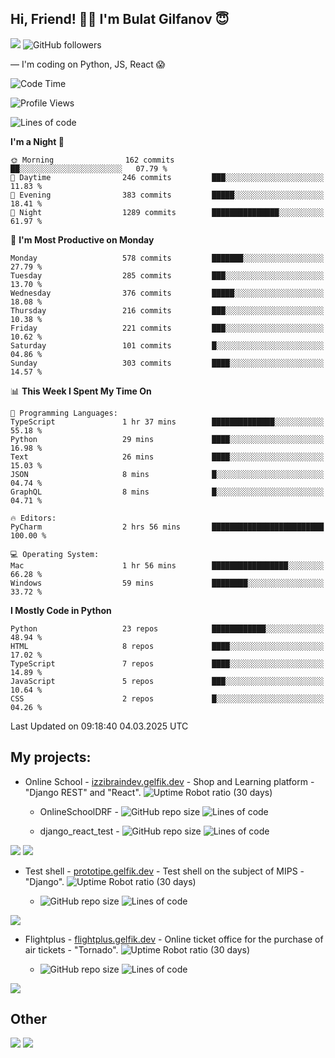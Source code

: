 ## Hi, Friend! 👋🏻 I'm Bulat Gilfanov 😇
![](https://komarev.com/ghpvc/?username=gelfik)
![GitHub followers](https://img.shields.io/github/followers/gelfik?label=Follow%20%20me&style=social)

— I'm coding on Python, JS, React 😱

<!--START_SECTION:waka-->
![Code Time](http://img.shields.io/badge/Code%20Time-1%2C207%20hrs%2012%20mins-blue)

![Profile Views](http://img.shields.io/badge/Profile%20Views-0-blue)

![Lines of code](https://img.shields.io/badge/From%20Hello%20World%20I%27ve%20Written-1.0%20million%20lines%20of%20code-blue)

**I'm a Night 🦉** 

```text
🌞 Morning                162 commits         ██░░░░░░░░░░░░░░░░░░░░░░░   07.79 % 
🌆 Daytime                246 commits         ███░░░░░░░░░░░░░░░░░░░░░░   11.83 % 
🌃 Evening                383 commits         █████░░░░░░░░░░░░░░░░░░░░   18.41 % 
🌙 Night                  1289 commits        ███████████████░░░░░░░░░░   61.97 % 
```
📅 **I'm Most Productive on Monday** 

```text
Monday                   578 commits         ███████░░░░░░░░░░░░░░░░░░   27.79 % 
Tuesday                  285 commits         ███░░░░░░░░░░░░░░░░░░░░░░   13.70 % 
Wednesday                376 commits         █████░░░░░░░░░░░░░░░░░░░░   18.08 % 
Thursday                 216 commits         ███░░░░░░░░░░░░░░░░░░░░░░   10.38 % 
Friday                   221 commits         ███░░░░░░░░░░░░░░░░░░░░░░   10.62 % 
Saturday                 101 commits         █░░░░░░░░░░░░░░░░░░░░░░░░   04.86 % 
Sunday                   303 commits         ████░░░░░░░░░░░░░░░░░░░░░   14.57 % 
```


📊 **This Week I Spent My Time On** 

```text
💬 Programming Languages: 
TypeScript               1 hr 37 mins        ██████████████░░░░░░░░░░░   55.18 % 
Python                   29 mins             ████░░░░░░░░░░░░░░░░░░░░░   16.98 % 
Text                     26 mins             ████░░░░░░░░░░░░░░░░░░░░░   15.03 % 
JSON                     8 mins              █░░░░░░░░░░░░░░░░░░░░░░░░   04.74 % 
GraphQL                  8 mins              █░░░░░░░░░░░░░░░░░░░░░░░░   04.71 % 

🔥 Editors: 
PyCharm                  2 hrs 56 mins       █████████████████████████   100.00 % 

💻 Operating System: 
Mac                      1 hr 56 mins        █████████████████░░░░░░░░   66.28 % 
Windows                  59 mins             ████████░░░░░░░░░░░░░░░░░   33.72 % 
```

**I Mostly Code in Python** 

```text
Python                   23 repos            ████████████░░░░░░░░░░░░░   48.94 % 
HTML                     8 repos             ████░░░░░░░░░░░░░░░░░░░░░   17.02 % 
TypeScript               7 repos             ████░░░░░░░░░░░░░░░░░░░░░   14.89 % 
JavaScript               5 repos             ███░░░░░░░░░░░░░░░░░░░░░░   10.64 % 
CSS                      2 repos             █░░░░░░░░░░░░░░░░░░░░░░░░   04.26 % 
```




 Last Updated on 09:18:40 04.03.2025 UTC
<!--END_SECTION:waka-->

## My projects:
* Online School - [izzibraindev.gelfik.dev](https://izzibraindev.gelfik.dev) - Shop and Learning platform - "Django REST" and "React". ![Uptime Robot ratio (30 days)](https://img.shields.io/uptimerobot/ratio/m789362933-76bebfd87184c57fccb2f8a2?style=plastic)

  * OnlineSchoolDRF - ![GitHub repo size](https://img.shields.io/github/repo-size/gelfik/OnlineSchoolDRF?color=succes&style=plastic)
![Lines of code](https://img.shields.io/tokei/lines/github/gelfik/OnlineSchoolDRF?color=success&label=line%20code&style=plastic)

  * django_react_test - ![GitHub repo size](https://img.shields.io/github/repo-size/gelfik/django_react_test?color=succes&style=plastic)
![Lines of code](https://img.shields.io/tokei/lines/github/gelfik/django_react_test?color=success&label=line%20code&style=plastic)

[![](https://github-readme-stats.vercel.app/api/pin/?username=gelfik&repo=OnlineSchoolDRF&theme=dark&hide_border=true&locale=RU)](https://github.com/gelfik/OnlineSchoolDRF)
[![](https://github-readme-stats.vercel.app/api/pin/?username=gelfik&repo=django_react_test&theme=dark&hide_border=true&locale=RU)](https://github.com/gelfik/django_react_test)

* Test shell - [prototipe.gelfik.dev](https://prototipe.gelfik.dev) - Test shell on the subject of MIPS - "Django". ![Uptime Robot ratio (30 days)](https://img.shields.io/uptimerobot/ratio/m789362955-a6306bfa213ad4615b219e32?style=plastic)

  * ![GitHub repo size](https://img.shields.io/github/repo-size/gelfik/prototipe-django?color=succes&style=plastic)
![Lines of code](https://img.shields.io/tokei/lines/github/gelfik/prototipe-django?color=success&label=line%20code&style=plastic)

[![](https://github-readme-stats.vercel.app/api/pin/?username=gelfik&repo=prototipe-django&theme=dark&hide_border=true)](https://github.com/gelfik/prototipe-django)

* Flightplus - [flightplus.gelfik.dev](https://flightplus.gelfik.dev) - Online ticket office for the purchase of air tickets - "Tornado". ![Uptime Robot ratio (30 days)](https://img.shields.io/uptimerobot/ratio/m789362969-1b1016050a1df7d8d7b11572?style=plastic)

  * ![GitHub repo size](https://img.shields.io/github/repo-size/gelfik/flightplus-tornado?color=succes&style=plastic)
![Lines of code](https://img.shields.io/tokei/lines/github/gelfik/flightplus-tornado?color=success&label=line%20code&style=plastic)

[![](https://github-readme-stats.vercel.app/api/pin/?username=gelfik&repo=flightplus-tornado&theme=dark&hide_border=true)](https://github.com/gelfik/flightplus-tornado)

## Other
![](https://github-readme-stats.vercel.app/api?username=gelfik&show_icons=true&theme=dark&count_private=true&hide_title=true&include_all_commits=true&hide_border=true)
![](https://github-readme-stats.vercel.app/api/top-langs/?username=gelfik&theme=dark&langs_count=10&layout=compact&hide_border=true)


<!--
**gelfik/gelfik** is a ✨ _special_ ✨ repository because its `README.md` (this file) appears on your GitHub profile.

Here are some ideas to get you started:

- 🔭 I’m currently working on ...
- 🌱 I’m currently learning ...
- 👯 I’m looking to collaborate on ...
- 🤔 I’m looking for help with ...
- 💬 Ask me about ...
- 📫 How to reach me: ...
- 😄 Pronouns: ...
- ⚡ Fun fact: ...
-->
